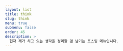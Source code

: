 ```yaml
---
layout: list
title: think
slug: think
menu: true
submenu: false
order: 45
description: >
  현재 제가 하고 있는 생각을 정리할 겸 남기는 포스팅 메뉴입니다.
---
```

